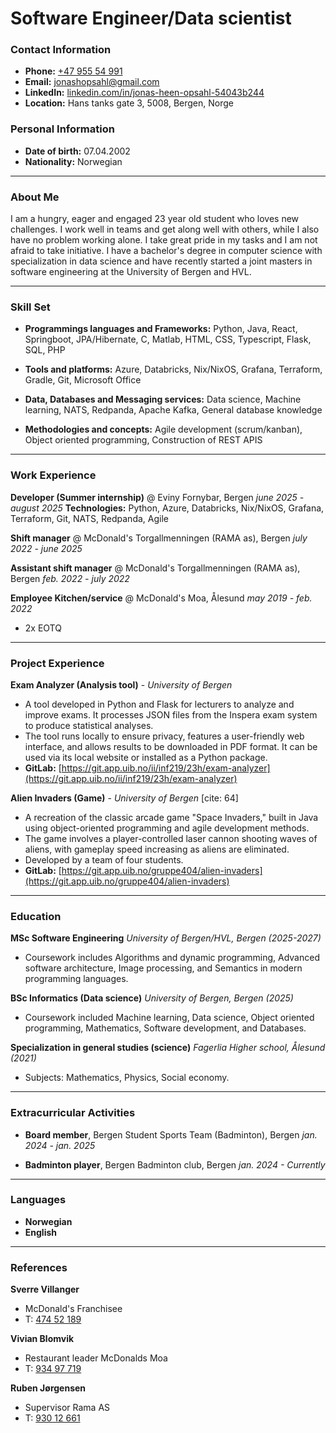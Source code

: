 # Software Engineer/Data scientist

### Contact Information

- **Phone:** [+47 955 54 991](tel:+4795554991)
- **Email:** [jonashopsahl@gmail.com](mailto:jonashopsahl@gmail.com)
- **LinkedIn:** [linkedin.com/in/jonas-heen-opsahl-54043b244](https://www.linkedin.com/in/jonas-heen-opsahl-54043b244/)
- **Location:** Hans tanks gate 3, 5008, Bergen, Norge

### Personal Information
- **Date of birth:** 07.04.2002
- **Nationality:** Norwegian

---

### About Me

I am a hungry, eager and engaged 23 year old student who loves new challenges. I work well in teams and get along well with others, while I also have no problem working alone. I take great pride in my tasks and I am not afraid to take initiative. I have a bachelor's degree in computer science with specialization in data science and have recently started a joint masters in software engineering at the University of Bergen and HVL.

---

### Skill Set

- **Programmings languages and Frameworks:**
  Python, Java, React, Springboot, JPA/Hibernate, C, Matlab, HTML, CSS, Typescript, Flask, SQL, PHP

- **Tools and platforms:**
  Azure, Databricks, Nix/NixOS, Grafana, Terraform, Gradle, Git, Microsoft Office 

- **Data, Databases and Messaging services:**
  Data science, Machine learning, NATS, Redpanda, Apache Kafka, General database knowledge

- **Methodologies and concepts:**
  Agile development (scrum/kanban), Object oriented programming, Construction of REST APIS

---

### Work Experience

**Developer (Summer internship)** @ Eviny Fornybar, Bergen
*june 2025 - august 2025*
**Technologies:** Python, Azure, Databricks, Nix/NixOS, Grafana, Terraform, Git, NATS, Redpanda, Agile

**Shift manager** @ McDonald's Torgallmenningen (RAMA as), Bergen
*july 2022 - june 2025*

**Assistant shift manager** @ McDonald's Torgallmenningen (RAMA as), Bergen
*feb. 2022 - july 2022*

**Employee Kitchen/service** @ McDonald's Moa, Ålesund
*may 2019 - feb. 2022*
- 2x EOTQ 

---

### Project Experience

**Exam Analyzer (Analysis tool)** - *University of Bergen* 
- A tool developed in Python and Flask for lecturers to analyze and improve exams. It processes JSON files from the Inspera exam system to produce statistical analyses.
- The tool runs locally to ensure privacy, features a user-friendly web interface, and allows results to be downloaded in PDF format. It can be used via its local website or installed as a Python package.
- **GitLab:** [https://git.app.uib.no/ii/inf219/23h/exam-analyzer](https://git.app.uib.no/ii/inf219/23h/exam-analyzer)

**Alien Invaders (Game)** - *University of Bergen* [cite: 64]
- A recreation of the classic arcade game "Space Invaders," built in Java using object-oriented programming and agile development methods.
- The game involves a player-controlled laser cannon shooting waves of aliens, with gameplay speed increasing as aliens are eliminated.
- Developed by a team of four students.
- **GitLab:** [https://git.app.uib.no/gruppe404/alien-invaders](https://git.app.uib.no/gruppe404/alien-invaders)

---

### Education

**MSc Software Engineering**
*University of Bergen/HVL, Bergen (2025-2027)*
- Coursework includes Algorithms and dynamic programming, Advanced software architecture, Image processing, and Semantics in modern programming languages.

**BSc Informatics (Data science)**
*University of Bergen, Bergen (2025)* 
- Coursework included Machine learning, Data science, Object oriented programming, Mathematics, Software development, and Databases.

**Specialization in general studies (science)**
*Fagerlia Higher school, Ålesund (2021)* 
- Subjects: Mathematics, Physics, Social economy.

---

### Extracurricular Activities

- **Board member**, Bergen Student Sports Team (Badminton), Bergen
  *jan. 2024 - jan. 2025*

- **Badminton player**, Bergen Badminton club, Bergen
  *jan. 2024 - Currently*

---

### Languages

- **Norwegian** 
- **English**

---

### References

**Sverre Villanger**
- McDonald's Franchisee 
- T: [474 52 189](tel:+4747452189) 

**Vivian Blomvik**
- Restaurant leader McDonalds Moa
- T: [934 97 719](tel:+4793497719) 

**Ruben Jørgensen**
- Supervisor Rama AS
- T: [930 12 661](tel:+4793012661)
